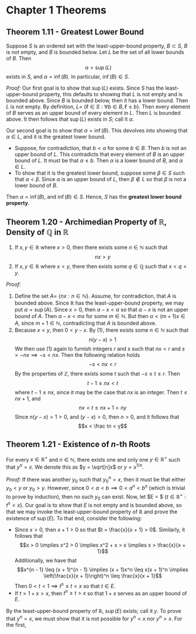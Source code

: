 # Chapter 1 Theorems

## Theorem 1.11 - Greatest Lower Bound

Suppose $S$ is an ordered set with the least-upper-bound property, $B \subset S$, $B$ is not empty, and $B$ is bounded below. Let $L$ be the set of all lower bounds of $B$. Then
$$\alpha = \sup(L)$$
exists in $S$, and $\alpha = \inf(B)$. In particular, $\inf(B) \in S$.

_Proof:_ Our first goal is to show that $\sup(L)$ exists. Since $S$ has the least-upper-bound property, this defaults to showing that $L$ is not empty and is bounded above. Since $B$ is bounded below, then it has a lower bound. Then $L$ is not empty. By definition, $L=$ $`\{\ell \in S : \forall b \in B, \ell \leq b\}`$. Then every element of $B$ serves as an upper bound of every element in $L$. Then $L$ is bounded above. It then follows that $\sup(L)$ exists in $S$; call it $\alpha$.

Our second goal is to show that $\alpha = \inf(B)$. This devolves into showing that $\alpha \in L$, and it is the greatest lower bound. 
* Suppose, for contradiction, that $b < \alpha$ for some $b \in B$. Then $b$ is not an upper bound of $L$. This contradicts that every element of $B$ is an upper bound of $L$. It must be that $\alpha \leq b$. Then $\alpha$ is a lower bound of $B$, and $\alpha \in L$.
* To show that it is the greatest lower bound, suppose some $\beta \in S$ such that $\alpha < \beta$. Since $\alpha$ is an upper bound of $L$, then $\beta \not \in L$ so that $\beta$ is not a lower bound of $B$.

Then $\alpha = \inf(B)$, and $\inf(B) \in S$. Hence, $S$ has the **greatest lower bound property**.

## Theorem 1.20 - Archimedian Property of $\mathbb R$, Density of $\mathbb Q$ in $\mathbb R$
1. If $x, y \in \mathbb R$ where $x > 0$, then there exists some $n \in \mathbb N$ such that
   $$nx > y$$
2. If $x, y \in \mathbb R$ where $x < y$, there then exists some $q \in \mathbb Q$ such that $x < q < y$.

_Proof:_
1. Define the set $A =$ $`\{nx : n \in \mathbb N\}`$. Assume, for contradiction, that $A$ is bounded above. Since $\mathbb R$ has the least-upper-bound property, we may put $\alpha = \sup(A)$. Since $x > 0$, then $\alpha - x < \alpha$ so that $\alpha - x$ is not an upper bound of $A$. Then $\alpha - x < mx$ for some $m \in \mathbb N$. But then $\alpha < (m + 1)x \in A$, since $m + 1 \in \mathbb N$, contradicting that $A$ is bounded above.
2. Because $x < y$, then $0 < y - x$. By (1), there exists some $n \in \mathbb N$ such that
   $$n(y - x) > 1$$
   We then use (1) again to furnish integers $r$ and $s$ such that $nx < r$ and $s> -nx \implies -s < nx$. Then the following relation holds
   $$-s < nx < r$$
   By the properties of $\mathbb Z$, there exists some $t$ such that $-s \leq t \leq r$. Then
   $$t - 1 \leq nx < t$$
   where $t - 1 \leq nx$, since it may be the case that $nx$ is an integer. Then $t \leq nx + 1$, and
   $$nx < t \leq nx + 1 < ny$$
   Since $n(y - x) > 1 > 0$, and $(y - x) > 0$, then $n > 0$, and it follows that
   $$x < \frac tn < y$$

## Theorem 1.21 - Existence of $n$-th Roots
For every $x \in \mathbb R^+$ and $n \in \mathbb N$, there exists one and only one $y \in \mathbb R^+$ such that $y^n = x$. We denote this as $y = \sqrt[n]x$ or $y = x^{1/n}$.

_Proof:_ If there was another $y_0$ such that $y_0^n = x$, then it must be that either $y_0 < y$ or $y_0 > y$. However, since $0 < a < b \implies 0 < a^n < b^n$ (which is trivial to prove by induction), then no such $y_0$ can exist. Now, let $E = $ $`\{t \in \mathbb R^+ : t^n < x\}`$. Our goal is to show that $E$ is not empty and is bounded above, so that we may invoke the least-upper-bound property of $\mathbb R$ and prove the existence of $\sup(E)$. To that end, consider the following:
* Since $x > 0$, then $x + 1 > 0$ so that $t = \frac{x}{x + 1} > 0$. Similarly, it follows that
  $$x > 0 \implies x^2 > 0 \implies x^2 + x > x \implies x > \frac{x}{x + 1}$$
  Additionally, we have that
  $$x^{n - 1} \leq (x + 1)^{n - 1} \implies (x + 1)x^n \leq x(x + 1)^n \implies \left(\frac{x}{x + 1}\right)^n \leq \frac{x}{x + 1}$$
  Then $0 < t < 1 \implies t^n \leq t < x$ so that $t \in E$.
* If $t > 1 + x > x$, then $t^n \geq t > x$ so that $1 + x$ serves as an upper bound of $E$.

By the least-upper-bound property of $\mathbb R$, $\sup(E)$ exists; call it $y$. To prove that $y^n = x$, we must show that it is not possible for $y^n < x$ nor $y^n > x$. For the first,
